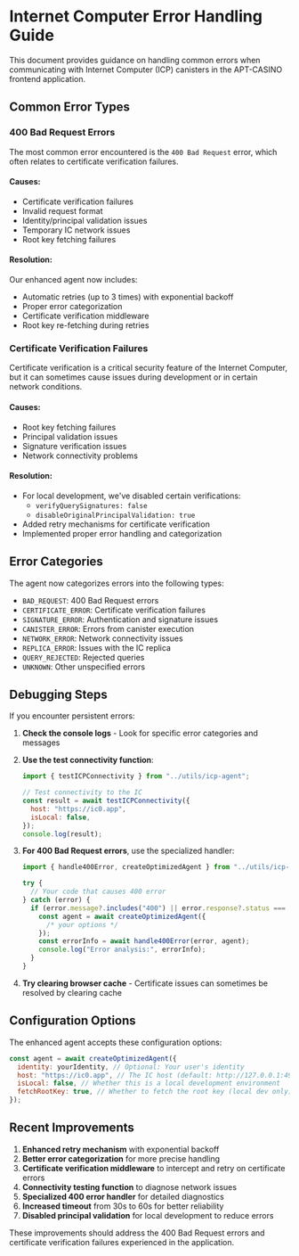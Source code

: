 # Internet Computer Error Handling Guide

This document provides guidance on handling common errors when communicating with Internet Computer (ICP) canisters in the APT-CASINO frontend application.

## Common Error Types

### 400 Bad Request Errors

The most common error encountered is the `400 Bad Request` error, which often relates to certificate verification failures.

#### Causes:

- Certificate verification failures
- Invalid request format
- Identity/principal validation issues
- Temporary IC network issues
- Root key fetching failures

#### Resolution:

Our enhanced agent now includes:

- Automatic retries (up to 3 times) with exponential backoff
- Proper error categorization
- Certificate verification middleware
- Root key re-fetching during retries

### Certificate Verification Failures

Certificate verification is a critical security feature of the Internet Computer, but it can sometimes cause issues during development or in certain network conditions.

#### Causes:

- Root key fetching failures
- Principal validation issues
- Signature verification issues
- Network connectivity problems

#### Resolution:

- For local development, we've disabled certain verifications:
  - `verifyQuerySignatures: false`
  - `disableOriginalPrincipalValidation: true`
- Added retry mechanisms for certificate verification
- Implemented proper error handling and categorization

## Error Categories

The agent now categorizes errors into the following types:

- `BAD_REQUEST`: 400 Bad Request errors
- `CERTIFICATE_ERROR`: Certificate verification failures
- `SIGNATURE_ERROR`: Authentication and signature issues
- `CANISTER_ERROR`: Errors from canister execution
- `NETWORK_ERROR`: Network connectivity issues
- `REPLICA_ERROR`: Issues with the IC replica
- `QUERY_REJECTED`: Rejected queries
- `UNKNOWN`: Other unspecified errors

## Debugging Steps

If you encounter persistent errors:

1. **Check the console logs** - Look for specific error categories and messages
2. **Use the test connectivity function**:

   ```javascript
   import { testICPConnectivity } from "../utils/icp-agent";

   // Test connectivity to the IC
   const result = await testICPConnectivity({
     host: "https://ic0.app",
     isLocal: false,
   });
   console.log(result);
   ```

3. **For 400 Bad Request errors**, use the specialized handler:

   ```javascript
   import { handle400Error, createOptimizedAgent } from "../utils/icp-agent";

   try {
     // Your code that causes 400 error
   } catch (error) {
     if (error.message?.includes("400") || error.response?.status === 400) {
       const agent = await createOptimizedAgent({
         /* your options */
       });
       const errorInfo = await handle400Error(error, agent);
       console.log("Error analysis:", errorInfo);
     }
   }
   ```

4. **Try clearing browser cache** - Certificate issues can sometimes be resolved by clearing cache

## Configuration Options

The enhanced agent accepts these configuration options:

```javascript
const agent = await createOptimizedAgent({
  identity: yourIdentity, // Optional: Your user's identity
  host: "https://ic0.app", // The IC host (default: http://127.0.0.1:4943)
  isLocal: false, // Whether this is a local development environment
  fetchRootKey: true, // Whether to fetch the root key (local dev only)
});
```

## Recent Improvements

1. **Enhanced retry mechanism** with exponential backoff
2. **Better error categorization** for more precise handling
3. **Certificate verification middleware** to intercept and retry on certificate errors
4. **Connectivity testing function** to diagnose network issues
5. **Specialized 400 error handler** for detailed diagnostics
6. **Increased timeout** from 30s to 60s for better reliability
7. **Disabled principal validation** for local development to reduce errors

These improvements should address the 400 Bad Request errors and certificate verification failures experienced in the application.
